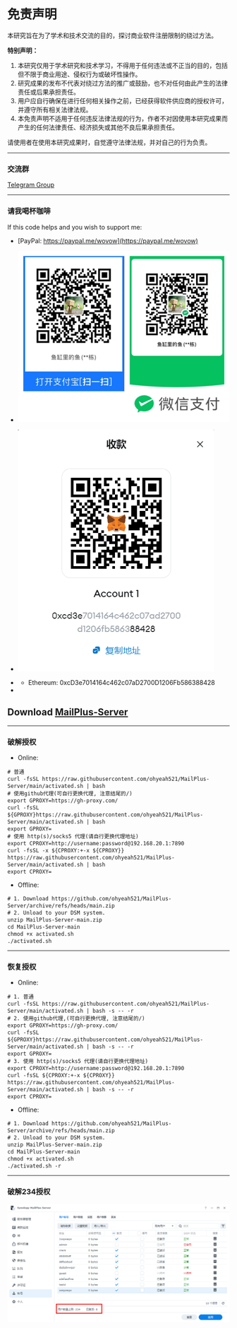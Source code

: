 # 免责声明

本研究旨在为了学术和技术交流的目的，探讨商业软件注册限制的绕过方法。

**特别声明：**

1. 本研究仅用于学术研究和技术学习，不得用于任何违法或不正当的目的，包括但不限于商业用途、侵权行为或破坏性操作。
2. 研究成果的发布不代表对绕过方法的推广或鼓励，也不对任何由此产生的法律责任或后果承担责任。
3. 用户应自行确保在进行任何相关操作之前，已经获得软件供应商的授权许可，并遵守所有相关法律法规。
4. 本免责声明不适用于任何违反法律法规的行为，作者不对因使用本研究成果而产生的任何法律责任、经济损失或其他不良后果承担责任。

请使用者在使用本研究成果时，自觉遵守法律法规，并对自己的行为负责。

---
### 交流群
[Telegram Group](https://t.me/+40j656PRiB41NTI1)

---
### 请我喝杯咖啡
If this code helps and you wish to support me:
- [PayPal: https://paypal.me/wovow](https://paypal.me/wovow)

- ![License](img/buy%20me%20coffee.jpg)
- ![License](img/eth.png)
- - Ethereum: 0xcD3e7014164c462c07aD2700D1206Fb586388428
-


## Download [MailPlus-Server](https://archive.synology.com/download/Package/MailPlus-Server)

---
### 破解授权
- Online:
```shell
# 普通
curl -fsSL https://raw.githubusercontent.com/ohyeah521/MailPlus-Server/main/activated.sh | bash
# 使用github代理(可自行更换代理, 注意结尾的/)
export GPROXY=https://gh-proxy.com/
curl -fsSL ${GPROXY}https://raw.githubusercontent.com/ohyeah521/MailPlus-Server/main/activated.sh | bash
export GPROXY=
# 使用 http(s)/socks5 代理(请自行更换代理地址)
export CPROXY=http://username:password@192.168.20.1:7890
curl -fsSL -x ${CPROXY:+-x ${CPROXY}} https://raw.githubusercontent.com/ohyeah521/MailPlus-Server/main/activated.sh | bash
export CPROXY=
```
- Offline:
```shell
# 1. Download https://github.com/ohyeah521/MailPlus-Server/archive/refs/heads/main.zip
# 2. Unload to your DSM system.
unzip MailPlus-Server-main.zip
cd MailPlus-Server-main
chmod +x activated.sh
./activated.sh 
```

---
### 恢复授权
- Online:
```shell
# 1. 普通
curl -fsSL https://raw.githubusercontent.com/ohyeah521/MailPlus-Server/main/activated.sh | bash -s -- -r
# 2. 使用github代理,(可自行更换代理, 注意结尾的/)
export GPROXY=https://gh-proxy.com/
curl -fsSL ${GPROXY}https://raw.githubusercontent.com/ohyeah521/MailPlus-Server/main/activated.sh | bash -s -- -r
export GPROXY=
# 3. 使用 http(s)/socks5 代理(请自行更换代理地址)
export CPROXY=http://username:password@192.168.20.1:7890
curl -fsSL ${CPROXY:+-x ${CPROXY}} https://raw.githubusercontent.com/ohyeah521/MailPlus-Server/main/activated.sh | bash -s -- -r
export CPROXY=
```
- Offline:
```shell
# 1. Download https://github.com/ohyeah521/MailPlus-Server/archive/refs/heads/main.zip
# 2. Unload to your DSM system.
unzip MailPlus-Server-main.zip
cd MailPlus-Server-main
chmod +x activated.sh
./activated.sh -r
```



---
### 破解234授权
![License](img/crack_license.png)



